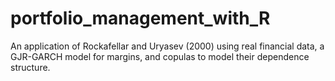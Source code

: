 # portfolio_management_with_R
An application of Rockafellar and Uryasev (2000) using real financial data, a GJR-GARCH model for margins, and copulas to model their dependence structure.

